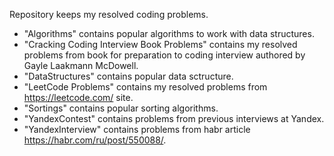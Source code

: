 Repository keeps my resolved coding problems.

* "Algorithms" contains popular algorithms to work with data structures.
* "Cracking Coding Interview Book Problems" contains my resolved problems from book for preparation to coding interview authored by Gayle Laakmann McDowell.
* "DataStructures" contains popular data sctructure.
* "LeetCode Problems" contains my resolved problems from https://leetcode.com/ site.
* "Sortings" contains popular sorting algorithms.
* "YandexContest" contains problems from previous interviews at Yandex.
* "YandexInterview" contains problems from habr article https://habr.com/ru/post/550088/.

